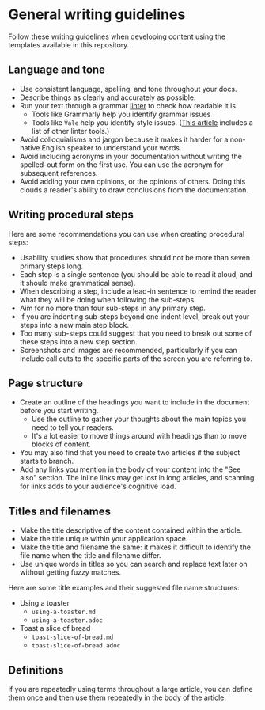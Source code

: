 # General writing guidelines

Follow these writing guidelines when developing content using the templates available in this repository.

## Language and tone

- Use consistent language, spelling, and tone throughout your docs.
- Describe things as clearly and accurately as possible.
- Run your text through a grammar [linter](<https://en.wikipedia.org/wiki/Lint_(software)>) to check how readable it is.
  - Tools like Grammarly help you identify grammar issues
  - Tools like `Vale` help you identify style issues. ([This article](https://hackernoon.com/lint-lint-and-away-linters-for-the-english-language-70f4b22cc73c) includes a list of other linter tools.)
- Avoid colloquialisms and jargon because it makes it harder for a non-native English speaker to understand your words.
- Avoid including acronyms in your documentation without writing the spelled-out form on the first use. You can use the acronym for subsequent references.
- Avoid adding your own opinions, or the opinions of others. Doing this clouds a reader's ability to draw conclusions from the documentation.

## Writing procedural steps

Here are some recommendations you can use when creating procedural steps:

- Usability studies show that procedures should not be more than seven primary steps long.
- Each step is a single sentence (you should be able to read it aloud, and it should make grammatical sense).
- When describing a step, include a lead-in sentence to remind the reader what they will be doing when following the sub-steps.
- Aim for no more than four sub-steps in any primary step.
- If you are indenting sub-steps beyond one indent level, break out your steps into a new main step block.
- Too many sub-steps could suggest that you need to break out some of these steps into a new step section.
- Screenshots and images are recommended, particularly if you can include call outs to the specific parts of the screen you are referring to.

## Page structure

- Create an outline of the headings you want to include in the document before you start writing.
  - Use the outline to gather your thoughts about the main topics you need to tell your readers.
  - It's a lot easier to move things around with headings than to move blocks of content.
- You may also find that you need to create two articles if the subject starts to branch.
- Add any links you mention in the body of your content into the "See also" section. The inline links may get lost in long articles, and scanning for links adds to your audience's cognitive load.

## Titles and filenames

- Make the title descriptive of the content contained within the article.
- Make the title unique within your application space.
- Make the title and filename the same: it makes it difficult to identify the file name when the title and filename differ.
- Use unique words in titles so you can search and replace text later on without getting fuzzy matches.

Here are some title examples and their suggested file name structures:

- Using a toaster
  - `using-a-toaster.md`
  - `using-a-toaster.adoc`
- Toast a slice of bread
  - `toast-slice-of-bread.md`
  - `toast-slice-of-bread.adoc`

## Definitions

If you are repeatedly using terms throughout a large article, you can define them once and then use them repeatedly in the body of the article.
